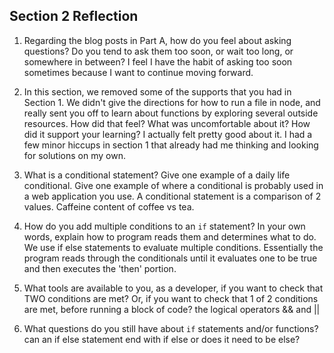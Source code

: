 ## Section 2 Reflection

1. Regarding the blog posts in Part A, how do you feel about asking questions? Do you tend to ask them too soon, or wait too long, or somewhere in between? I feel I have the habit of asking too soon sometimes because I want to continue moving forward.

1. In this section, we removed some of the supports that you had in Section 1. We didn't give the directions for how to run a file in node, and really sent you off to learn about functions by exploring several outside resources. How did that feel? What was uncomfortable about it? How did it support your learning? I actually felt pretty good about it. I had a few minor hiccups in section 1 that already had me thinking and looking for solutions on my own.

1. What is a conditional statement? Give one example of a daily life conditional. Give one example of where a conditional is probably used in a web application you use. A conditional statement is a comparison of 2 values. Caffeine content of coffee vs tea.

1. How do you add multiple conditions to an `if` statement? In your own words, explain how to program reads them and determines what to do. We use if else statements to evaluate multiple conditions. Essentially the program reads through the conditionals until it evaluates one to be true and then executes the 'then' portion.

1. What tools are available to you, as a developer, if you want to check that TWO conditions are met? Or, if you want to check that 1 of 2 conditions are met, before running a block of code? the logical operators && and ||

1. What questions do you still have about `if` statements and/or functions? can an if else statement end with if else or does it need to be else?
